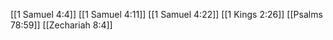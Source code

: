 [[1 Samuel 4:4]]
[[1 Samuel 4:11]]
[[1 Samuel 4:22]]
[[1 Kings 2:26]]
[[Psalms 78:59]]
[[Zechariah 8:4]]
